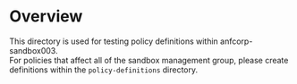 # Overview

This directory is used for testing policy definitions within anfcorp-sandbox003.  
For policies that affect all of the sandbox management group, please create definitions within the `policy-definitions` directory.
